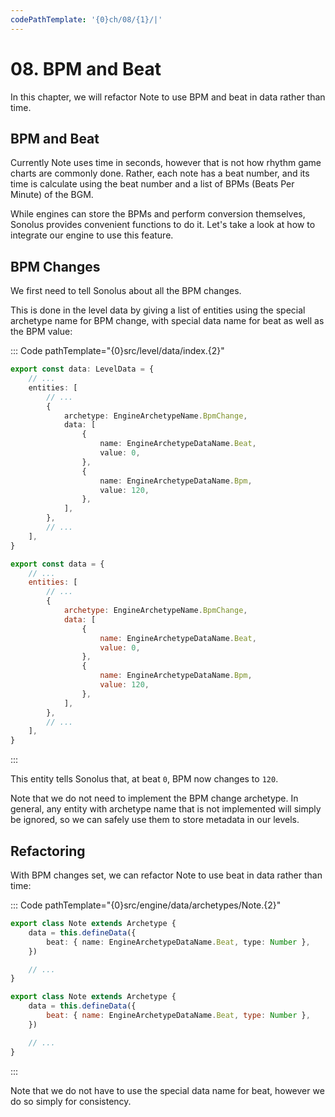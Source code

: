 ```yaml
---
codePathTemplate: '{0}ch/08/{1}/|'
---
```


# 08. BPM and Beat

In this chapter, we will refactor Note to use BPM and beat in data rather than time.

## BPM and Beat

Currently Note uses time in seconds, however that is not how rhythm game charts are commonly done. Rather, each note has a beat number, and its time is calculate using the beat number and a list of BPMs (Beats Per Minute) of the BGM.

While engines can store the BPMs and perform conversion themselves, Sonolus provides convenient functions to do it. Let's take a look at how to integrate our engine to use this feature.

## BPM Changes

We first need to tell Sonolus about all the BPM changes.

This is done in the level data by giving a list of entities using the special archetype name for BPM change, with special data name for beat as well as the BPM value:

::: Code pathTemplate="{0}src/level/data/index.{2}"

```ts
export const data: LevelData = {
    // ...
    entities: [
        // ...
        {
            archetype: EngineArchetypeName.BpmChange,
            data: [
                {
                    name: EngineArchetypeDataName.Beat,
                    value: 0,
                },
                {
                    name: EngineArchetypeDataName.Bpm,
                    value: 120,
                },
            ],
        },
        // ...
    ],
}
```

```js
export const data = {
    // ...
    entities: [
        // ...
        {
            archetype: EngineArchetypeName.BpmChange,
            data: [
                {
                    name: EngineArchetypeDataName.Beat,
                    value: 0,
                },
                {
                    name: EngineArchetypeDataName.Bpm,
                    value: 120,
                },
            ],
        },
        // ...
    ],
}
```

:::

This entity tells Sonolus that, at beat `0`, BPM now changes to `120`.

Note that we do not need to implement the BPM change archetype. In general, any entity with archetype name that is not implemented will simply be ignored, so we can safely use them to store metadata in our levels.

## Refactoring

With BPM changes set, we can refactor Note to use beat in data rather than time:

::: Code pathTemplate="{0}src/engine/data/archetypes/Note.{2}"

```ts
export class Note extends Archetype {
    data = this.defineData({
        beat: { name: EngineArchetypeDataName.Beat, type: Number },
    })

    // ...
}
```

```js
export class Note extends Archetype {
    data = this.defineData({
        beat: { name: EngineArchetypeDataName.Beat, type: Number },
    })

    // ...
}
```

:::

Note that we do not have to use the special data name for beat, however we do so simply for consistency.
